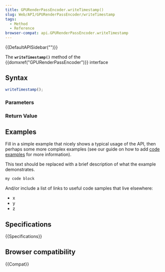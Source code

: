 ```yaml
---
title: GPURenderPassEncoder.writeTimestamp()
slug: Web/API/GPURenderPassEncoder/writeTimestamp
tags:
  - Method
  - Reference
browser-compat: api.GPURenderPassEncoder.writeTimestamp
---
```

{{DefaultAPISidebar("")}}

The **`writeTimestamp()`** method of the {{domxref("GPURenderPassEncoder")}} interface 

## Syntax

```js
writeTimestamp();
```

### Parameters



### Return Value



## Examples

Fill in a simple example that nicely shows a typical usage of the API, then perhaps some more complex examples (see our guide on how to add [code examples](/en-US/docs/MDN/Contribute/Structures/Code_examples) for more information).

This text should be replaced with a brief description of what the example demonstrates.

```js
my code block
```

And/or include a list of links to useful code samples that live elsewhere:

*   x
*   y
*   z

## Specifications

{{Specifications}}

## Browser compatibility

{{Compat}}

